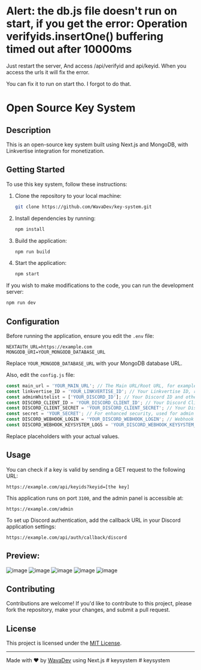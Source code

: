 # Alert: the db.js file doesn't run on start, if you get the error: Operation verifyids.insertOne() buffering timed out after 10000ms

Just restart the server, And access /api/verifyid and api/keyid. When you access the urls it will fix the error.

You can fix it to run on start tho. I forgot to do that.
# Open Source Key System

## Description

This is an open-source key system built using Next.js and MongoDB, with Linkvertise integration for monetization.

## Getting Started

To use this key system, follow these instructions:

1. Clone the repository to your local machine:
    ```bash
    git clone https://github.com/WavaDev/key-system.git
    ```

2. Install dependencies by running:
    ```bash
    npm install
    ```

3. Build the application:
    ```bash
    npm run build
    ```

4. Start the application:
    ```bash
    npm start
    ```

If you wish to make modifications to the code, you can run the development server:

```bash
npm run dev
```

## Configuration

Before running the application, ensure you edit the `.env` file:

```plaintext
NEXTAUTH_URL=https://example.com
MONGODB_URI=YOUR_MONGODB_DATABASE_URL
```

Replace `YOUR_MONGODB_DATABASE_URL` with your MongoDB database URL.

Also, edit the `config.js` file:

```javascript
const main_url = 'YOUR_MAIN_URL'; // The Main URL/Root URL, for example: https://example.com
const linkvertise_ID = 'YOUR_LINKVERTISE_ID'; // Your Linkvertise ID, required for monetization.
const adminWhitelist = ['YOUR_DISCORD_ID']; // Your Discord ID and other admins who have permissions to access the Admin Panel.
const DISCORD_CLIENT_ID = 'YOUR_DISCORD_CLIENT_ID'; // Your Discord Client ID for Discord Admin Login.
const DISCORD_CLIENT_SECRET = 'YOUR_DISCORD_CLIENT_SECRET'; // Your Discord Client Secret for Discord Admin Login.
const secret = 'YOUR_SECRET'; // For enhanced security, used for admin login with Discord.
const DISCORD_WEBHOOK_LOGIN = 'YOUR_DISCORD_WEBHOOK_LOGIN'; // Webhook URL for admin login logs.
const DISCORD_WEBHOOK_KEYSYSTEM_LOGS = 'YOUR_DISCORD_WEBHOOK_KEYSYSTEM_LOGS'; // Webhook URL for key system logs.
```

Replace placeholders with your actual values.

## Usage

You can check if a key is valid by sending a GET request to the following URL:

```
https://example.com/api/keyids?keyid=[the key]
```

This application runs on port `3100`, and the admin panel is accessible at:

```
https://example.com/admin
```

To set up Discord authentication, add the callback URL in your Discord application settings:

```
https://example.com/api/auth/callback/discord
```

## Preview:
![image](https://github.com/WavaDev/key-system/assets/127393002/5eaf8325-33e0-43eb-a96d-551cdc768dce)
![image](https://github.com/WavaDev/key-system/assets/127393002/767c5c22-4080-4d3b-93ec-89318e1f539f)
![image](https://github.com/WavaDev/key-system/assets/127393002/2082747d-9f70-4d64-ac03-194f7f79d9a6)
![image](https://github.com/WavaDev/key-system/assets/127393002/e0885a42-b876-4652-89be-d4895c66cbae)
![image](https://github.com/WavaDev/key-system/assets/127393002/dc77888b-5bb2-4baf-aa02-92d864b6f9fa)

## Contributing

Contributions are welcome! If you'd like to contribute to this project, please fork the repository, make your changes, and submit a pull request.

## License

This project is licensed under the [MIT License](LICENSE).

---

Made with ❤️ by [WavaDev](https://github.com/WavaDev) using Next.js
#   k e y s y s t e m  
 #   k e y s y s t e m  
 